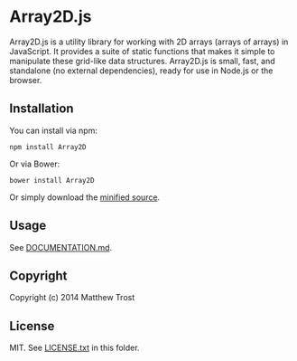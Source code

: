 # Array2D.js

Array2D.js is a utility library for working with 2D arrays (arrays of arrays) in JavaScript. It provides a suite of static functions that makes it simple to manipulate these grid-like data structures. Array2D.js is small, fast, and standalone (no external dependencies), ready for use in Node.js or the browser.

## Installation

You can install via npm:

    npm install Array2D

  
Or via Bower:

    bower install Array2D

  
Or simply download the [minified source](dist/Array2D.min.js).

## Usage

See [DOCUMENTATION.md](DOCUMENTATION.md).

## Copyright

Copyright (c) 2014 Matthew Trost

## License

MIT. See [LICENSE.txt](LICENSE.txt) in this folder.
